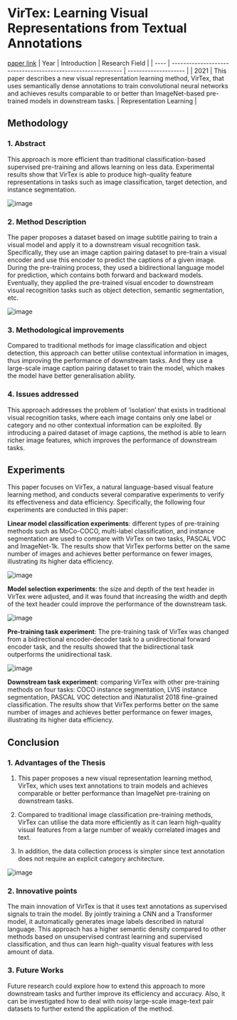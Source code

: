 # VirTex: Learning Visual Representations from Textual Annotations
[paper link](https://arxiv.org/pdf/2006.06666.pdf) 
| Year | Introduction                                                         | Research Field                 |
| ---- | ------------------------------------------------------------ | -------------------- |
| 2021 | This paper describes a new visual representation learning method, VirTex, that uses semantically dense annotations to train convolutional neural networks and achieves results comparable to or better than ImageNet-based pre-trained models in downstream tasks.         | Representation Learning          |

## Methodology

### 1. Abstract
This approach is more efficient than traditional classification-based supervised pre-training and allows learning on less data. Experimental results show that VirTex is able to produce high-quality feature representations in tasks such as image classification, target detection, and instance segmentation.

![image](https://github.com/user-attachments/assets/9fee23e9-6437-42f1-9b50-22b256f6b571)

### 2. Method Description 
The paper proposes a dataset based on image subtitle pairing to train a visual model and apply it to a downstream visual recognition task. Specifically, they use an image caption pairing dataset to pre-train a visual encoder and use this encoder to predict the captions of a given image. During the pre-training process, they used a bidirectional language model for prediction, which contains both forward and backward models. Eventually, they applied the pre-trained visual encoder to downstream visual recognition tasks such as object detection, semantic segmentation, etc.

![image](https://github.com/user-attachments/assets/5164af8a-237e-4e70-917a-e72fba8d20ac)

### 3. Methodological improvements
Compared to traditional methods for image classification and object detection, this approach can better utilise contextual information in images, thus improving the performance of downstream tasks. And they use a large-scale image caption pairing dataset to train the model, which makes the model have better generalisation ability.

### 4. Issues addressed 
This approach addresses the problem of ‘isolation’ that exists in traditional visual recognition tasks, where each image contains only one label or category and no other contextual information can be exploited. By introducing a paired dataset of image captions, the method is able to learn richer image features, which improves the performance of downstream tasks.

## Experiments
This paper focuses on VirTex, a natural language-based visual feature learning method, and conducts several comparative experiments to verify its effectiveness and data efficiency. Specifically, the following four experiments are conducted in this paper:

**Linear model classification experiments**: different types of pre-training methods such as MoCo-COCO, multi-label classification, and instance segmentation are used to compare with VirTex on two tasks, PASCAL VOC and ImageNet-1k. The results show that VirTex performs better on the same number of images and achieves better performance on fewer images, illustrating its higher data efficiency.

![image](https://github.com/user-attachments/assets/a73b9eaa-f131-49d0-9e0f-eda71ce3c05d)

**Model selection experiments**: the size and depth of the text header in VirTex were adjusted, and it was found that increasing the width and depth of the text header could improve the performance of the downstream task.

![image](https://github.com/user-attachments/assets/ebca18f5-3f9f-4169-bcdc-9c0835a459e1)

**Pre-training task experiment**: The pre-training task of VirTex was changed from a bidirectional encoder-decoder task to a unidirectional forward encoder task, and the results showed that the bidirectional task outperforms the unidirectional task.

![image](https://github.com/user-attachments/assets/9f2a87f0-af6d-4333-a1b7-69dae22b1d2b)

**Downstream task experiment**: comparing VirTex with other pre-training methods on four tasks: COCO instance segmentation, LVIS instance segmentation, PASCAL VOC detection and iNaturalist 2018 fine-grained classification. The results show that VirTex performs better on the same number of images and achieves better performance on fewer images, illustrating its higher data efficiency. 

## Conclusion

### 1. Advantages of the Thesis
  1. This paper proposes a new visual representation learning method, VirTex, which uses text annotations to train models and achieves comparable or better performance than ImageNet pre-training on downstream tasks.
  
  2.  Compared to traditional image classification pre-training methods, VirTex can utilise the data more efficiently as it can learn high-quality visual features from a large number of weakly correlated images and text.
  
  3.  In addition, the data collection process is simpler since text annotation does not require an explicit category architecture.

![image](https://github.com/user-attachments/assets/2d42163d-99ab-4874-a2a8-0937da85166b)

### 2. Innovative points
The main innovation of VirTex is that it uses text annotations as supervised signals to train the model. By jointly training a CNN and a Transformer model, it automatically generates image labels described in natural language. This approach has a higher semantic density compared to other methods based on unsupervised contrast learning and supervised classification, and thus can learn high-quality visual features with less amount of data. 

### 3. Future Works
Future research could explore how to extend this approach to more downstream tasks and further improve its efficiency and accuracy. Also, it can be investigated how to deal with noisy large-scale image-text pair datasets to further extend the application of the method.  

